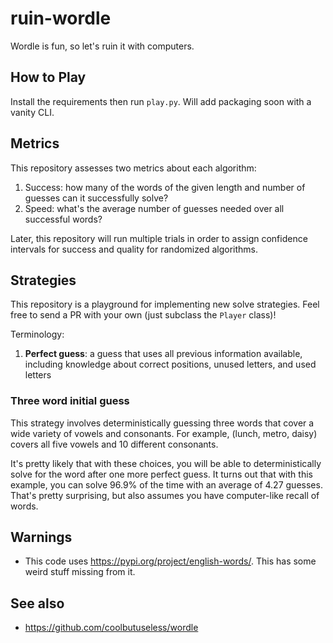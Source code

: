 # ruin-wordle

Wordle is fun, so let's ruin it with computers.

## How to Play

Install the requirements then run `play.py`. Will add packaging soon with a
vanity CLI.

## Metrics

This repository assesses two metrics about each algorithm:

1. Success: how many of the words of the given length and number of guesses can
   it successfully solve?
2. Speed: what's the average number of guesses needed over all successful words?

Later, this repository will run multiple trials in order to assign confidence
intervals for success and quality for randomized algorithms.

## Strategies

This repository is a playground for implementing new solve strategies. Feel
free to send a PR with your own (just subclass the `Player` class)!

Terminology:

1. **Perfect guess**: a guess that uses all previous information available,
   including knowledge about correct positions, unused letters, and used letters

### Three word initial guess

This strategy involves deterministically guessing three words that cover a wide
variety of vowels and consonants. For example, (lunch, metro, daisy) covers all
five vowels and 10 different consonants.

It's pretty likely that with these choices, you will be able to
deterministically solve for the word after one more perfect guess. It turns out
that with this example, you can solve 96.9% of the time with an average of 4.27
guesses. That's pretty surprising, but also assumes you have computer-like
recall of words.


## Warnings

- This code uses https://pypi.org/project/english-words/. This has some weird stuff missing from it.

## See also

- https://github.com/coolbutuseless/wordle
